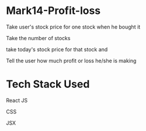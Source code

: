 # Mark14-Profit-loss


Take user's stock price for one stock when he bought it

Take the number of stocks

take today's stock price for that stock and

Tell the user how much profit or loss he/she is making



# Tech Stack Used
React JS

CSS

JSX

